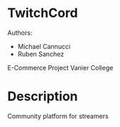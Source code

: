 
# TwitchCord
Authors:
* Michael Cannucci
* Ruben Sanchez

E-Commerce Project 
Vanier College 

# Description
Community platform for streamers

